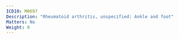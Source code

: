 ```yaml
---
ICD10: M0697
Description: "Rheumatoid arthritis, unspecified: Ankle and foot"
Matters: No
Weight: 0
---
```


